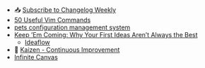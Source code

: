 - 📥 [Subscribe to Changelog Weekly](https://changelog.com/weekly)
- [50 Useful Vim Commands](https://vimtricks.com/p/50-useful-vim-commands/)
- [pets configuration management system](https://github.com/ema/pets)
- [Keep ’Em Coming: Why Your First Ideas Aren’t Always the Best](https://www.gsb.stanford.edu/insights/keep-em-coming-why-your-first-ideas-arent-always-best)
  - [Ideaflow](https://www.jeremyutley.design/ideaflow)
- 👕 [Kaizen - Continuous Improvement](https://merch.changelog.com/products/kaizen)
- [Infinite Canvas](https://infinitecanvas.tools)